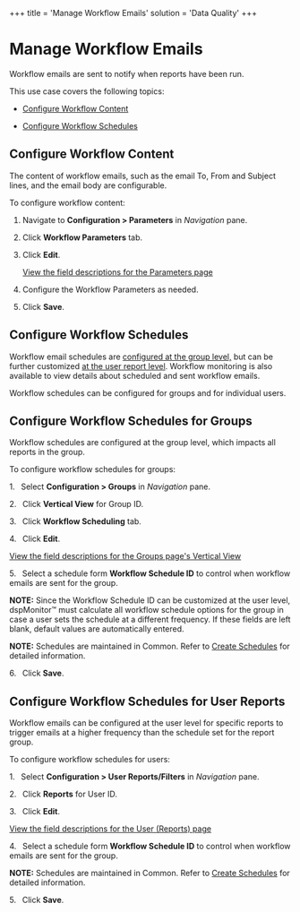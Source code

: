 +++
title = 'Manage Workflow Emails'
solution = 'Data Quality'
+++

# Manage Workflow Emails

Workflow emails are sent to notify when reports have been run.

This use case covers the following topics:

  - [Configure Workflow Content](#Configure_Workflow_Content)

  - [Configure Workflow
Schedules](#Configure_Workflow_Schedules)

## <span id="Configure_Workflow_Content"></span>Configure Workflow Content

The content of workflow emails, such as the email To, From and Subject
lines, and the email body are configurable.

To configure workflow content:

1.  Navigate to <span style="font-weight: bold;">Configuration \>
    Parameters</span> in
    <span style="font-style: italic;">Navigation</span> pane.

2.  Click <span style="font-weight: bold;">Workflow Parameters</span>
    tab.

3.  Click <span style="font-weight: bold;">Edit</span>.
    
    [View the field descriptions for the Parameters
    page](../Page_Desc/Parameters.htm)

4.  Configure the Workflow Parameters as needed.

5.  Click
**Save**.

## <span id="Configure_Workflow_Schedules"></span>Configure Workflow Schedules

Workflow email schedules are [configured at the group
level,](#Configure_Workflow_Schedules_for_Groups) but can be further
customized [at the user report
level](#Configure_Workflow_Schedules_for_User_Reports). Workflow
monitoring is also available to view details about scheduled and sent
workflow emails.

Workflow schedules can be configured for groups and for individual
users.

## <span id="Configure_Workflow_Schedules_for_Groups"></span>Configure Workflow Schedules for Groups

Workflow schedules are configured at the group level, which impacts all
reports in the group.

To configure workflow schedules for
groups:

1\.<span style="font: 7.0pt &#39;Times New Roman&#39;;">   </span> Select
**Configuration \> Groups** in *Navigation* pane.

2\.<span style="font: 7.0pt &#39;Times New Roman&#39;;">   </span> Click
**Vertical View** for Group ID.

3\.<span style="font: 7.0pt &#39;Times New Roman&#39;;">   </span> Click
**Workflow Scheduling** tab.

4\.<span style="font: 7.0pt &#39;Times New Roman&#39;;">   </span> Click
**Edit<span style="font-weight: normal;">.</span>**

[View the field descriptions for the Groups page's Vertical
View](../Page_Desc/Groups_H.htm)

5\.<span style="font: 7.0pt &#39;Times New Roman&#39;;">   </span> Select
a schedule form **Workflow Schedule ID** to control when workflow emails
are sent for the group.

**NOTE:** Since the Workflow Schedule ID can be customized at the user
level, dspMonitor™ must calculate all workflow schedule options for the
group in case a user sets the schedule at a different frequency. If
these fields are left blank, default values are automatically entered.

**NOTE:** Schedules are maintained in Common. Refer to [Create
Schedules](../../../Platform/Common/Use_Cases/Create_Schedules.htm) for
detailed information.

6\.<span style="font: 7.0pt &#39;Times New Roman&#39;;">   </span> Click
**Save<span style="font-weight: normal;">.</span>**

## <span id="Configure_Workflow_Schedules_for_User_Reports"></span>Configure Workflow Schedules for User Reports

Workflow emails can be configured at the user level for specific reports
to trigger emails at a higher frequency than the schedule set for the
report group.

To configure workflow schedules for
users:

1\.<span style="font: 7.0pt &#39;Times New Roman&#39;;">   </span> Select
**Configuration \> User Reports/Filters** in *Navigation* pane.

2\.<span style="font: 7.0pt &#39;Times New Roman&#39;;">   </span> Click
**Reports** for User ID.

3\.<span style="font: 7.0pt &#39;Times New Roman&#39;;">   </span> Click
**Edit<span style="font-weight: normal;">.</span>**

[View the field descriptions for the User (Reports)
page](../Page_Desc/User_Reports_H.htm)

4\.<span style="font: 7.0pt &#39;Times New Roman&#39;;">   </span> Select
a schedule form **Workflow Schedule ID** to control when workflow emails
are sent for the group.

**NOTE:** Schedules are maintained in Common. Refer to [Create
Schedules](../../../Platform/Common/Use_Cases/Create_Schedules.htm) for
detailed information.

5\.<span style="font: 7.0pt &#39;Times New Roman&#39;;">   </span> Click
**Save<span style="font-weight: normal;">.</span>**
